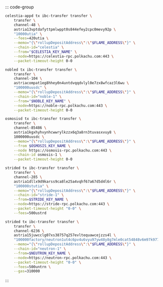 <!-- markdownlint-disable MD041 MD013 -->

::: code-group

```bash [From Celestia]
celestia-appd tx ibc-transfer transfer \
    transfer \
    channel-48 \
    astria13vptdafyttpmlwppt0s844efey2cpc0mevy92p \
    "10000utia" \
    --fees=420utia \
    --memo="{\"rollupDepositAddress\":\"$FLAME_ADDRESS\"}" \
    --chain-id="celestia" \
    --from="$CELESTIA_KEY_NAME" \
    --node=https://celestia-rpc.polkachu.com:443 \
    --packet-timeout-height 0-0
```

```bash [From Noble]
nobled tx ibc-transfer transfer \
    transfer \
    channel-104 \
    astriacompat1eg8hhey0n4untdvqqdvlyl0e7zx8wfcaz3l6wu \
    "100000uusdc" \
    --memo="{\"rollupDepositAddress\":\"$FLAME_ADDRESS\"}" \
    --chain-id="noble-1" \
    --from="$NOBLE_KEY_NAME" \
    --node=https://noble-rpc.polkachu.com:443 \
    --packet-timeout-height 0-0
```

```bash [From Osmosis]
osmosisd tx ibc-transfer transfer \
    transfer \
    channel-85486 \
    astria1kgxhyhvynhcwwrylkzzx6q3a8rn3tuvasxvuy8 \
    1000000uusdc \
    --memo="{\"rollupDepositAddress\":\"$FLAME_ADDRESS\"}" \
    --from $OSMOSIS_KEY_NAME \
    --node https://osmosis-rpc.polkachu.com:443 \
    --chain-id osmosis-1 \
    --packet-timeout-height 0-0
```

```bash [From Stride]
strided tx ibc-transfer transfer \
    transfer \
    channel-285 \
    astria1dllx9d9karss9ca8le25a4vqhf67a67d5d4l6r \
    "100000stutia" \
    --memo="{\"rollupDepositAddress\":\"$FLAME_ADDRESS\"}" \
    --chain-id="stride-1" \
    --from=$STRIDE_KEY_NAME \
    --node=https://stride-rpc.polkachu.com:443 \
    --packet-timeout-height "0-0" \
    --fees=500ustrd
```

```bash [From Neutron]
strided tx ibc-transfer transfer \
    transfer \
    channel-6236 \
    astria15juwcclg07xs38757q257evltequawcejzzs4l \
    "100000factory/neutron1ut4c6pv4u6vyu97yw48y8g7mle0cat54848v6m97k977022lzxtsaqsgmq/udtia" \
    --memo="{\"rollupDepositAddress\":\"$FLAME_ADDRESS\"}" \
    --chain-id="neutron-1" \
    --from=$NEUTRON_KEY_NAME \
    --node=https://neutron-rpc.polkachu.com:443 \
    --packet-timeout-height "0-0" \
    --fees=500untrn \
    --gas=310000
```

:::

<!-- <Tabs>
  <TabItem value="From Celestia" label="From Celestia"> </TabItem>
  <TabItem value="From Noble" label="From Noble"> </TabItem>
  <TabItem value="From Osmosis" label="From Osmosis"> </TabItem>
  <TabItem value="From Stride" label="From Stride"> </TabItem>
  <TabItem value="From Neutron" label="From Neutron"> </TabItem>
</Tabs> -->
